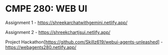 # CMPE 280: WEB UI 


Assignment 1 - https://shreekarchatwithgemini.netlify.app/


Assignment 2 - https://shreekchartjsui.netlify.app/


Project Hackathon[https://github.com/Skillz619/webui-agents-unleashed] - https://webagents280.netlify.app/
